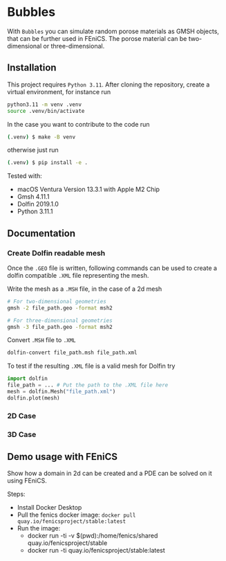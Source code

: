 # Bubbles

With `Bubbles` you can simulate random porose materials as GMSH objects, that can be further used in FEniCS.
The porose material can be two-dimensional or three-dimensional.

## Installation

This project requires `Python 3.11`. After cloning the repository, create a virtual environment, for instance run

```bash
python3.11 -m venv .venv
source .venv/bin/activate
```


In the case you want to contribute to the code run
```bash
(.venv) $ make -B venv
```
otherwise just run
```bash
(.venv) $ pip install -e .
```

Tested with:
- macOS Ventura Version 13.3.1 with Apple M2 Chip
- Gmsh 4.11.1
- Dolfin 2019.1.0
- Python 3.11.1

## Documentation

### Create Dolfin readable mesh
Once the `.GEO` file is written, following commands can be used to
create a dolfin compatible `.XML` file representing the mesh.

Write the mesh as a `.MSH` file, in the case of a 2d mesh
```bash
# For two-dimensional geometries
gmsh -2 file_path.geo -format msh2

# For three-dimensional geometries
gmsh -3 file_path.geo -format msh2
```

Convert `.MSH` file to `.XML`
```bash
dolfin-convert file_path.msh file_path.xml
```

To test if the resulting `.XML` file is a valid mesh for Dolfin try
```python
import dolfin
file_path = ... # Put the path to the .XML file here
mesh = dolfin.Mesh("file_path.xml")
dolfin.plot(mesh)
```

### 2D Case


### 3D Case


## Demo usage with FEniCS

Show how a domain in 2d can be created and a PDE can be solved on it using FEniCS.


Steps:
- Install Docker Desktop
- Pull the fenics docker image: ```docker pull quay.io/fenicsproject/stable:latest```
- Run the image:
    - docker run -ti -v $(pwd):/home/fenics/shared quay.io/fenicsproject/stable
    - docker run -ti quay.io/fenicsproject/stable:latest
